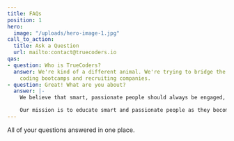 ```yaml
---
title: FAQs
position: 1
hero:
  image: "/uploads/hero-image-1.jpg"
call_to_action:
  title: Ask a Question
  url: mailto:contact@truecoders.io
qas:
- question: Who is TrueCoders?
  answer: We're kind of a different animal. We're trying to bridge the gap between
    coding bootcamps and recruiting companies.
- question: Great! What are you about?
  answer: |-
    We believe that smart, passionate people should always be engaged, doing what they love to do.

    Our mission is to educate smart and passionate people as they become skilled developers, to keep them engaged working with companies solving real-world problems, and to continue mentoring them as they grow their skill set.
---
```


All of your questions answered in one place.